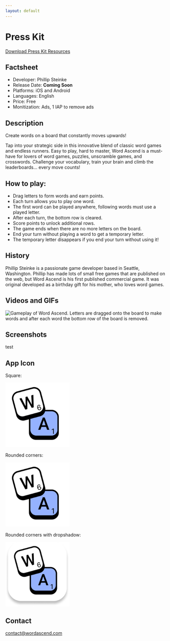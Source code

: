 ```yaml
---
layout: default
---
```


# Press Kit
<a href="/assets/phone.png" download>
Download Press Kit Resources
<a/>

## Factsheet
* Developer: Phillip Steinke
* Release Date: **Coming Soon**
* Platforms: iOS and Android
* Languages: English
* Price: Free
* Monitization: Ads, 1 IAP to remove ads

## Description

Create words on a board that constantly moves upwards!

Tap into your strategic side in this innovative blend of classic word games and endless runners. 
Easy to play, hard to master, Word Ascend is a must-have for lovers of word games, puzzles, unscramble games, and crosswords.
Challenge your vocabulary, train your brain and climb the leaderboards... every move counts!

## How to play:

- Drag letters to form words and earn points.
- Each turn allows you to play one word.
- The first word can be played anywhere, following words must use a played letter.
- After each turn, the bottom row is cleared.
- Score points to unlock additional rows.
- The game ends when there are no more letters on the board.
- End your turn without playing a word to get a temporary letter.
- The temporary letter disappears if you end your turn without using it!

## History

Phillip Steinke is a passionate game developer based in Seattle, Washington. Phillip has made lots of small free games that are published on the web, but Word Ascend is his first published commercial game. It was original developed as a birthday gift for his mother, who loves word games.

## Videos and GIFs


<img src="assets/gameplay.gif" alt="Gameplay of Word Ascend. Letters are dragged onto the board to make words and after each word the bottom row of the board is removed."/>

## Screenshots

test

## App Icon

Square: 

<img src="assets\AppIcons\AppIcon_Square.png" width="200"/>

Rounded corners:

<img src="assets\AppIcons\AppIcon_Rounded.png" width="200"/>

Rounded corners with dropshadow:

<img src="assets\AppIcons\AppIcon_Rounded_Dropshadow.png" width="200"/>

## Contact

contact@wordascend.com